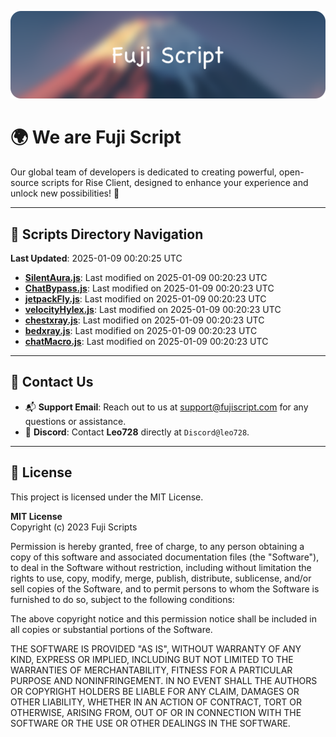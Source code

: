 ![Banner](.github/b.webp)

# 🌍 **We are Fuji Script**

Our global team of developers is dedicated to creating powerful, open-source scripts for Rise Client, designed to enhance your experience and unlock new possibilities! 🌟

---
<!-- SCRIPTS_NAVIGATION_START -->
## 📂 **Scripts Directory Navigation**

**Last Updated**: 2025-01-09 00:20:25 UTC

- **[SilentAura.js](scripts/SilentAura.js)**: Last modified on 2025-01-09 00:20:23 UTC
- **[ChatBypass.js](scripts/ChatBypass.js)**: Last modified on 2025-01-09 00:20:23 UTC
- **[jetpackFly.js](scripts/jetpackFly.js)**: Last modified on 2025-01-09 00:20:23 UTC
- **[velocityHylex.js](scripts/velocityHylex.js)**: Last modified on 2025-01-09 00:20:23 UTC
- **[chestxray.js](scripts/chestxray.js)**: Last modified on 2025-01-09 00:20:23 UTC
- **[bedxray.js](scripts/bedxray.js)**: Last modified on 2025-01-09 00:20:23 UTC
- **[chatMacro.js](scripts/chatMacro.js)**: Last modified on 2025-01-09 00:20:23 UTC

<!-- SCRIPTS_NAVIGATION_END -->

---

## 💬 **Contact Us**  
- 📬 **Support Email**: Reach out to us at [support@fujiscript.com](mailto:support@fujiscript.com) for any questions or assistance.  
- 💬 **Discord**: Contact **Leo728** directly at `Discord@leo728`.

---

## 📜 **License**

This project is licensed under the MIT License.  

**MIT License**  
Copyright (c) 2023 Fuji Scripts  

Permission is hereby granted, free of charge, to any person obtaining a copy of this software and associated documentation files (the "Software"), to deal in the Software without restriction, including without limitation the rights to use, copy, modify, merge, publish, distribute, sublicense, and/or sell copies of the Software, and to permit persons to whom the Software is furnished to do so, subject to the following conditions:  

The above copyright notice and this permission notice shall be included in all copies or substantial portions of the Software.  

THE SOFTWARE IS PROVIDED "AS IS", WITHOUT WARRANTY OF ANY KIND, EXPRESS OR IMPLIED, INCLUDING BUT NOT LIMITED TO THE WARRANTIES OF MERCHANTABILITY, FITNESS FOR A PARTICULAR PURPOSE AND NONINFRINGEMENT. IN NO EVENT SHALL THE AUTHORS OR COPYRIGHT HOLDERS BE LIABLE FOR ANY CLAIM, DAMAGES OR OTHER LIABILITY, WHETHER IN AN ACTION OF CONTRACT, TORT OR OTHERWISE, ARISING FROM, OUT OF OR IN CONNECTION WITH THE SOFTWARE OR THE USE OR OTHER DEALINGS IN THE SOFTWARE.  
